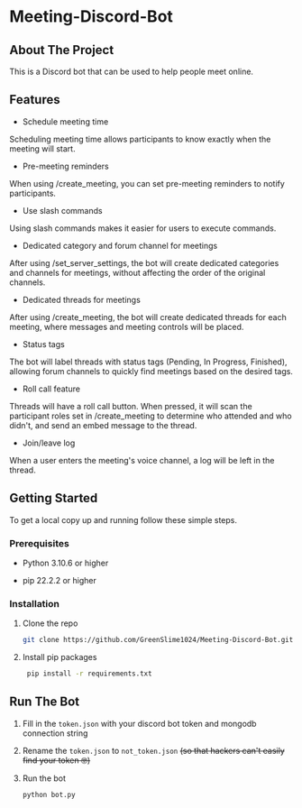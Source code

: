 # Meeting-Discord-Bot

## About The Project
This is a Discord bot that can be used to help people meet online.

## Features
- Schedule meeting time

Scheduling meeting time allows participants to know exactly when the meeting will start.

- Pre-meeting reminders

When using /create_meeting, you can set pre-meeting reminders to notify participants.

- Use slash commands

Using slash commands makes it easier for users to execute commands.

- Dedicated category and forum channel for meetings

After using /set_server_settings, the bot will create dedicated categories and channels for meetings, without affecting the order of the original channels.

- Dedicated threads for meetings

After using /create_meeting, the bot will create dedicated threads for each meeting, where messages and meeting controls will be placed.

- Status tags

The bot will label threads with status tags (Pending, In Progress, Finished), allowing forum channels to quickly find meetings based on the desired tags.

- Roll call feature

Threads will have a roll call button. When pressed, it will scan the participant roles set in /create_meeting to determine who attended and who didn't, and send an embed message to the thread.

- Join/leave log

When a user enters the meeting's voice channel, a log will be left in the thread.


## Getting Started
To get a local copy up and running follow these simple steps.

### Prerequisites

- Python 3.10.6 or higher

- pip 22.2.2 or higher

### Installation

1. Clone the repo
   ```sh
   git clone https://github.com/GreenSlime1024/Meeting-Discord-Bot.git
    ```

2. Install pip packages
   ```sh
    pip install -r requirements.txt
    ```
    
## Run The Bot

1. Fill in the `token.json` with your discord bot token and mongodb connection string

2. Rename the `token.json` to `not_token.json` ~~(so that hackers can't easily find your token 🤓)~~

3. Run the bot
   ```sh
   python bot.py
   ```